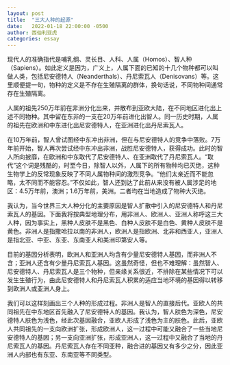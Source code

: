 ```yaml
---
layout: post
title:  "三大人种的起源"
date:   2022-01-18 22:00:00 -0500
author: 西伯利亚虎
categories: essay
---
```


现代人的准确指代是哺乳纲、灵长目、人科、人属（Homos）、智人种（Sapiens）。如此定义是因为，广义上，人属下面的已知的十几个物种都可以叫做人类，包括尼安德特人（Neanderthals）、丹尼索瓦人（Denisovans）等。这里顺便提一句，物种的定义是不存在生殖隔离的群体，换句话说，不同物种间通常存在生殖隔离。

人属的祖先250万年前在非洲分化出来，并散布到亚欧大陆，在不同地区进化出上述不同物种。其中留在东非的一支在20万年前进化出智人。同一历史时期，人属的祖先在欧洲和中东进化出尼安德特人，在亚洲进化出丹尼索瓦人。

在10万年前，智人曾试图经中东冲出非洲，但在与尼安德特人的竞争中落败。7万年前开始，智人再次尝试经中东冲出非洲，战胜尼安德特人，获得成功。此时的智人所向披靡，在欧洲和中东取代了尼安德特人、在亚洲取代了丹尼索瓦人。“取代”这个词是残酷的，时至今日，除智人以外，人属下的所有物种均已灭绝，这种生物学上的反常现象反映了不同人属物种间的激烈竞争。“他们太亲近而不能忽略，太不同而不能容忍。”不仅如此，智人还到达了此前从来没有被人属涉足的地区：4.5万年前，澳洲；1.6万年前，美洲。二者均在当地造成了物种大灭绝。

我认为，当今世界三大人种分化的主要原因是智人扩散中引入的尼安德特人和丹尼索瓦人的基因。下面我将按典型地理分布，用非洲人、欧洲人、亚洲人称呼这三大人种，因为事实上，黑种人皮肤不是黑色、白种人皮肤不是白色、黄种人皮肤不是黄色。非洲人是指撒哈拉以南的非洲人，欧洲人是指欧洲、北非和西亚人，亚洲人是指北亚、中亚、东亚、东南亚人和美洲印第安人等。

目前的基因分析表明，欧洲人和亚洲人均含有少量尼安德特人基因，而非洲人不含；亚洲人还含有少量丹尼索瓦人基因。这虽然奇怪，但也不难理解：虽然智人、尼安德特人、丹尼索瓦人是三个物种，但亲缘关系很近，不排除在某些情况下可以发生生殖行为，由此尼安德特人和丹尼索瓦人积累的适应当地环境的基因得以转移到欧洲人或亚洲人身上。

我们可以这样刻画出三个人种的形成过程。非洲人是智人的直接后代。亚欧人的共同祖先在中东地区首先融入了尼安德特人的基因。我认为，智人肤色为深色，尼安德特人肤色为浅色，经此次基因融合，亚欧人形成了浅色为主的肤色。此后，亚欧人共同祖先的一支向欧洲扩张，形成欧洲人，这一过程中可能又融合了一些当地尼安德特人的基因；另一支向亚洲扩张，形成亚洲人，这一过程中又融合了当地的丹尼索瓦人的基因。丹尼索瓦人存在不同亚种，融合进的基因又有多少之分，因此亚洲人内部也有东亚、东南亚等不同类型。

